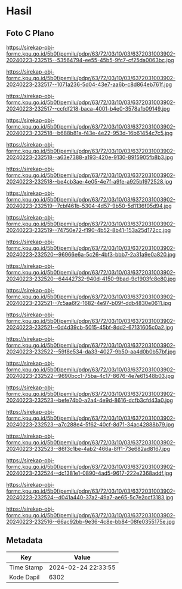 # Hasil

## Foto C Plano

https://sirekap-obj-formc.kpu.go.id/5b0f/pemilu/pdpr/63/72/03/10/03/6372031003902-20240223-232515--53564794-ee55-45b5-9fc7-cf25da0063bc.jpg

https://sirekap-obj-formc.kpu.go.id/5b0f/pemilu/pdpr/63/72/03/10/03/6372031003902-20240223-232517--1071a236-5d04-43e7-aa6b-c8d864eb761f.jpg

https://sirekap-obj-formc.kpu.go.id/5b0f/pemilu/pdpr/63/72/03/10/03/6372031003902-20240223-232517--ccfdf218-baca-4001-b4e0-3578afb09149.jpg

https://sirekap-obj-formc.kpu.go.id/5b0f/pemilu/pdpr/63/72/03/10/03/6372031003902-20240223-232518--b688b81a-f43e-4e22-953d-16b61454c7c5.jpg

https://sirekap-obj-formc.kpu.go.id/5b0f/pemilu/pdpr/63/72/03/10/03/6372031003902-20240223-232518--a63e7388-a193-420e-9130-8915905fb8b3.jpg

https://sirekap-obj-formc.kpu.go.id/5b0f/pemilu/pdpr/63/72/03/10/03/6372031003902-20240223-232518--be4cb3ae-4e05-4e7f-a9fe-a925b1972528.jpg

https://sirekap-obj-formc.kpu.go.id/5b0f/pemilu/pdpr/63/72/03/10/03/6372031003902-20240223-232519--7cbf461b-5304-4d57-9b50-5d1136f05d94.jpg

https://sirekap-obj-formc.kpu.go.id/5b0f/pemilu/pdpr/63/72/03/10/03/6372031003902-20240223-232519--74750e72-f190-4b52-8b41-153a25d172cc.jpg

https://sirekap-obj-formc.kpu.go.id/5b0f/pemilu/pdpr/63/72/03/10/03/6372031003902-20240223-232520--96966e6a-5c26-4bf3-bbb7-2a31a9e0a820.jpg

https://sirekap-obj-formc.kpu.go.id/5b0f/pemilu/pdpr/63/72/03/10/03/6372031003902-20240223-232520--64442732-940d-4150-9bad-9c1903fc8e80.jpg

https://sirekap-obj-formc.kpu.go.id/5b0f/pemilu/pdpr/63/72/03/10/03/6372031003902-20240223-232521--7c5aa6f2-1682-4e97-b09f-ddb4830e0611.jpg

https://sirekap-obj-formc.kpu.go.id/5b0f/pemilu/pdpr/63/72/03/10/03/6372031003902-20240223-232521--0d4d39cb-5015-45bf-8dd2-67131605c0a2.jpg

https://sirekap-obj-formc.kpu.go.id/5b0f/pemilu/pdpr/63/72/03/10/03/6372031003902-20240223-232522--59f8e534-da33-4027-9b50-aa4d0b0b57bf.jpg

https://sirekap-obj-formc.kpu.go.id/5b0f/pemilu/pdpr/63/72/03/10/03/6372031003902-20240223-232522--9690bcc1-75ba-4c17-8676-4e7e61548b03.jpg

https://sirekap-obj-formc.kpu.go.id/5b0f/pemilu/pdpr/63/72/03/10/03/6372031003902-20240223-232523--befe74b0-a2a4-4e9d-8616-dcfb3cfd43a0.jpg

https://sirekap-obj-formc.kpu.go.id/5b0f/pemilu/pdpr/63/72/03/10/03/6372031003902-20240223-232523--a7c288e4-5f62-40cf-8d71-34ac42888b79.jpg

https://sirekap-obj-formc.kpu.go.id/5b0f/pemilu/pdpr/63/72/03/10/03/6372031003902-20240223-232523--86f3c1be-4ab2-466a-8ff1-73e682ad8167.jpg

https://sirekap-obj-formc.kpu.go.id/5b0f/pemilu/pdpr/63/72/03/10/03/6372031003902-20240223-232524--dc1381e1-0890-4ad5-9617-222e2368addf.jpg

https://sirekap-obj-formc.kpu.go.id/5b0f/pemilu/pdpr/63/72/03/10/03/6372031003902-20240223-232524--d041a440-37a2-49a7-ae65-5c7e2ccf3183.jpg

https://sirekap-obj-formc.kpu.go.id/5b0f/pemilu/pdpr/63/72/03/10/03/6372031003902-20240223-232516--66ac92bb-9e36-4c8e-bb84-08fe0355175e.jpg


## Metadata

| Key        | Value               |
| ---------- | ------------------- |
| Time Stamp | 2024-02-24 22:33:55 |
| Kode Dapil | 6302                |



